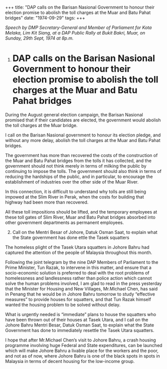 +++ 
title: "DAP calls on the Barisan Nasional Government to honour their election promise to abolish the toll charges at the Muar and Batu Pahat bridges"
date: "1974-09-29"
tags:
+++

_Speech by DMP Secretary-General and Member of Parliament for Kota Melaka, Lim Kit Siang, at a DAP Public Rally at Bukit Bakri, Muar, on Sunday, 29th Sept, 1974 at 8p.m._

1.  # DAP calls on the Barisan Nasional Government to honour their election promise to abolish the toll charges at the Muar and Batu Pahat bridges

During the August general election campaign, the Barisan Nasional promised that if their candidates are elected, the government would abolish the toll charges at the Muar bridge.</u>

I call on the Barisan Nasional government to honour its election pledge, and without any more delay, abolish the toll charges at the Muar and Batu Pahat bridges.

The government has more than recovered the costs of the construction of the Muar and Batu Pahat bridges from the tolls it has collected, and the government should not think merely in terms of milking the public by continuing to impose the tolls. The government should also think in terms of reducing the hardships of the public, and in particular, to encourage the establishment of industries over the other side of the Muar River.

In this connection, it is difficult to understand why tolls are still being impowed at the Slim River in Perak, when the costs for building that highway had been more than recovered.

All these toll impositions should be lifted, and the temporary employees at these toll gates of Slim River, Muar and Batu Pahat bridges absorbed into other government departments as permanent employees.

2. Call on the Mentri Besar of Johore, Datuk Osman Saat, to explain what the State government has done ettle the Tasek squatters

The homeless plight of the Tasek Utara squatters in Johore Bahru had captured the attention of the people of Malaysia throughout this month.

Following the joint telegram by the nine DAP Members of Parliament to the Prime Minister, Tun Razak, to intervene in this matter, and ensure that a socio-economic solution is preferred to deal with the root problems of homelessness and landlessness rather than police action which cannot solve the human problems involved, I am glad to read in the press yesterday that the Minister for Housing and New Villages, Mr.Michael Chen, has said in Penang that he would be in Johore Bahru tomorrow to study “effective measures” to provide houses for squatters, and that Tun Razak himself wanted the housing problem to be solved without delay.

What is urgently needed is “immediate” plans to house the squatters who have been thrown out of their houses at Tasek Utara, and I call on the Johore Bahru Mentri Besar, Datuk Osman Saat, to explain what the State Government has done to immediately resettle the Tasek Utara squatters.

I hope that after Mr.Michael Chen’s visit to Johore Bahru, a crash housing programme involving huge Federal and State expenditures, can be launched which will make Johore Bahru a livable place for the workers and the poor, and not as of now, where Johore Bahru is one of the black spots in spots in Malaysia in terms of decent housing for the low-income group.
 

